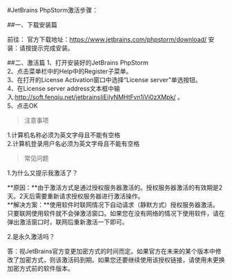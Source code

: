 #JetBrains PhpStorm激活步骤：

##一、下载安装篇

前往：
官方下载地址：https://www.jetbrains.com/phpstorm/download/
安装：请按提示完成安装。

##二、激活篇
1、打开安装好的JetBrains PhpStorm  
2、点击菜单栏中的Help中的Register子菜单。  
3、在打开的License Activation窗口中选择“License server”单选按钮。  
4、在License server address文本框中输入:http://soft.fenqiu.net/jetbrainsIiEiIyNMHtFvn1iVi0zXMpk/ 。  
5、点击OK

>注意事项

1.计算机名称必须为英文字母且不能有空格  
2.计算机登录用户名必须为英文字母且不能有空格  

>常见问题

1.为什么又提示我激活了？

**原因：**由于激活方式是通过授权服务器激活的。授权服务器激活的有效期是2天。2天后需要重新请求授权服务器进行激活操作。  
**解决方案：**使用软件时联网情况下自动请求（静默方式）授权服务器激活。只要联网使用软件就不会弹激活窗口。如果您在没有网络的情况下使用软件，请在弹出激活窗口时，联网后重新激活一下即可。

2.是永久激活吗？

答：视JetBrains官方变更加密方式的时间而定。如果官方在未来的某个版本中修改了加密方式，则该激活码到期。如果您还要继续使用该授权链接，请使用未更换加密方式前的软件版本。